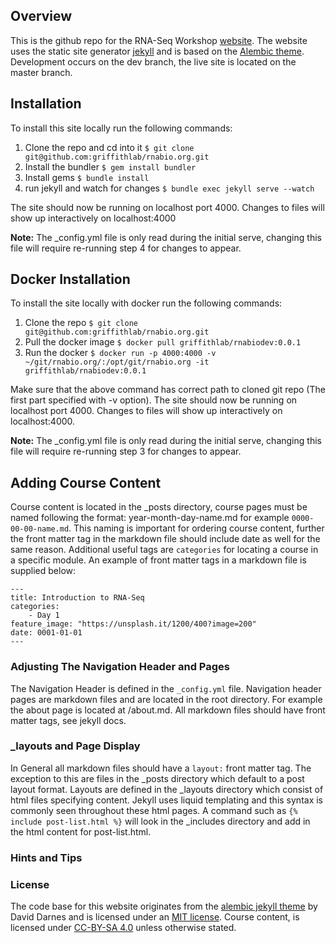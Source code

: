 ## Overview

This is the github repo for the RNA-Seq Workshop [website](http://rnabio.org). The website uses the static site generator [jekyll](https://jekyllrb.com/) and is based on the [Alembic theme](https://github.com/daviddarnes/alembic). Development occurs on the dev branch, the live site is located on the master branch.

## Installation

To install this site locally run the following commands:

1. Clone the repo and cd into it `$ git clone git@github.com:griffithlab/rnabio.org.git`
2. Install the bundler `$ gem install bundler`
3. Install gems `$ bundle install`
4. run jekyll and watch for changes `$ bundle exec jekyll serve --watch`

The site should now be running on localhost port 4000. Changes to files will show up interactively on localhost:4000

**Note:** The _config.yml file is only read during the initial serve, changing this file will require re-running step 4 for changes to appear.

## Docker Installation

To install the site locally with docker run the following commands:

1. Clone the repo `$ git clone git@github.com:griffithlab/rnabio.org.git`
2. Pull the docker image `$ docker pull griffithlab/rnabiodev:0.0.1`
3. Run the docker `$ docker run -p 4000:4000 -v ~/git/rnabio.org/:/opt/git/rnabio.org -it griffithlab/rnabiodev:0.0.1`

Make sure that the above command has correct path to cloned git repo (The first part specified with -v option). The site should now be running on localhost port 4000. Changes to files will show up interactively on localhost:4000.

**Note:** The _config.yml file is only read during the initial serve, changing this file will require re-running step 3 for changes to appear.

## Adding Course Content

Course content is located in the _posts directory, course pages must be named following the format: year-month-day-name.md for example `0000-00-00-name.md`. This naming is important for ordering course content, further the front matter tag in the markdown file should include date as well for the same reason. Additional useful tags are `categories` for locating a course in a specific module. An example of front matter tags in a markdown file is supplied below:
```
---
title: Introduction to RNA-Seq
categories:
    - Day 1
feature_image: "https://unsplash.it/1200/400?image=200"
date: 0001-01-01
---
```
### Adjusting The Navigation Header and Pages
The Navigation Header is defined in the `_config.yml` file. Navigation header pages are markdown files and are located in the root directory. For example the about page is located at /about.md. All markdown files should have front matter tags, see jekyll docs.

### _layouts and Page Display

In General all markdown files should have a `layout:` front matter tag. The exception to this are files in the _posts directory which default to a post layout format. Layouts are defined in the _layouts directory which consist of html files specifying content. Jekyll uses liquid templating and this syntax is commonly seen throughout these html pages. A command such as `{% include post-list.html %}` will look in the _includes directory and add in the html content for post-list.html.

### Hints and Tips

### License

The code base for this website originates from the [alembic jekyll theme](https://github.com/daviddarnes/alembic) by David Darnes and is licensed under an [MIT license](https://github.com/griffithlab/pmbio.org/blob/master/LICENSE). Course content, is licensed under [CC-BY-SA 4.0](https://creativecommons.org/licenses/by-sa/4.0/) unless otherwise stated.
